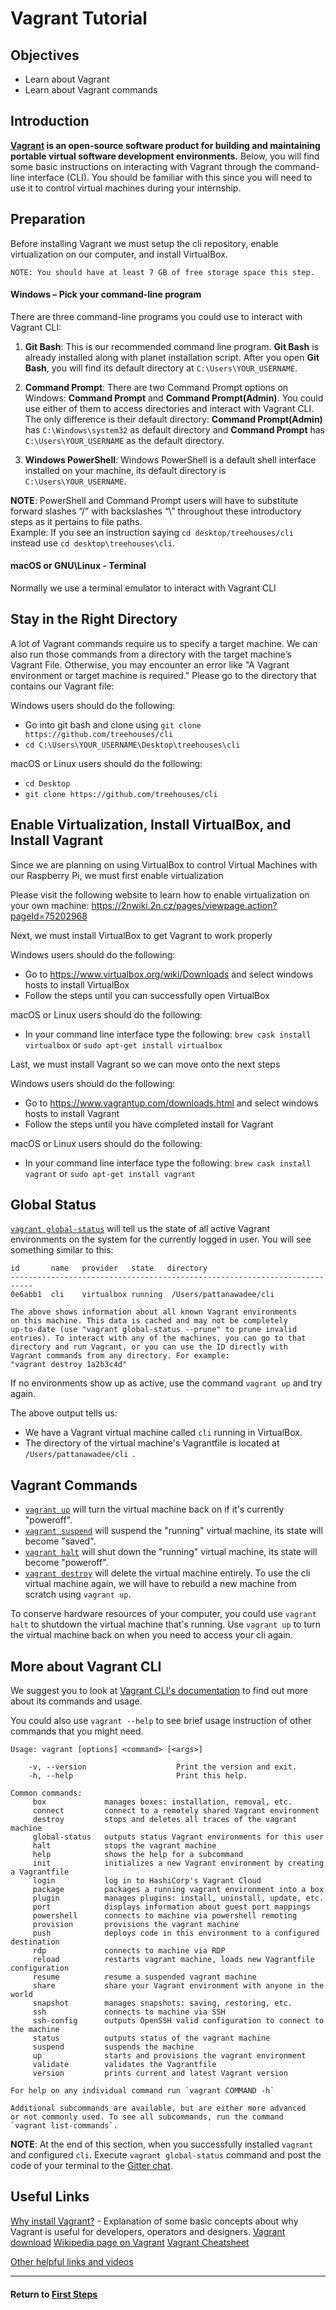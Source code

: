 # Vagrant Tutorial

## Objectives

- Learn about Vagrant
- Learn about Vagrant commands

## Introduction

**[Vagrant](https://www.vagrantup.com/) is an open-source software product for building and maintaining portable virtual software development environments.** Below, you will find some basic instructions on interacting with Vagrant through the command-line interface (CLI). You should be familiar with this since you will need to use it to control virtual machines during your internship.

## Preparation

Before installing Vagrant we must setup the cli repository, enable virtualization on our computer, and install VirtualBox.

`NOTE: You should have at least 7 GB of free storage space this step.`


#### Windows – Pick your command-line program

There are three command-line programs you could use to interact with Vagrant CLI:

1. **Git Bash**: This is our recommended command line program. **Git Bash** is already installed along with planet installation script. After you open **Git Bash**, you will find its default directory at `C:\Users\YOUR_USERNAME`.

2. **Command Prompt**: There are two Command Prompt options on Windows: **Command Prompt** and **Command Prompt(Admin)**. You could use either of them to access directories and interact with Vagrant CLI. The only difference is their default directory: **Command Prompt(Admin)** has `C:\Windows\system32` as default directory and **Command Prompt** has `C:\Users\YOUR_USERNAME` as the default directory.

3. **Windows PowerShell**: Windows PowerShell is a default shell interface installed on your machine, its default directory is `C:\Users\YOUR_USERNAME`.

**NOTE**: PowerShell and Command Prompt users will have to substitute forward slashes “/” with backslashes “\” throughout these introductory steps as it pertains to file paths.  
Example: If you see an instruction saying `cd desktop/treehouses/cli` instead use `cd desktop\treehouses\cli`.

#### macOS or GNU\Linux - Terminal

Normally we use a terminal emulator to interact with Vagrant CLI

## Stay in the Right Directory

A lot of Vagrant commands require us to specify a target machine. We can also run those commands from a directory with the target machine’s Vagrant File. Otherwise, you may encounter an error like "A Vagrant environment or target machine is required." Please go to the directory that contains our Vagrant file:

Windows users should do the following:
- Go into git bash and clone using `git clone https://github.com/treehouses/cli`
- `cd C:\Users\YOUR_USERNAME\Desktop\treehouses\cli`

macOS or Linux users should do the following:
- `cd Desktop`
- `git clone https://github.com/treehouses/cli`

## Enable Virtualization, Install VirtualBox, and Install Vagrant

Since we are planning on using VirtualBox to control Virtual Machines with our Raspberry Pi, we must first enable virtualization

Please visit the following website to learn how to enable virtualization on your own machine: https://2nwiki.2n.cz/pages/viewpage.action?pageId=75202968

Next, we must install VirtualBox to get Vagrant to work properly

Windows users should do the following:
- Go to https://www.virtualbox.org/wiki/Downloads and select windows hosts to install VirtualBox
- Follow the steps until you can successfully open VirtualBox

macOS or Linux users should do the following:
- In your command line interface type the following: `brew cask install virtualbox` or `sudo apt-get install virtualbox`

Last, we must install Vagrant so we can move onto the next steps

Windows users should do the following:
- Go to https://www.vagrantup.com/downloads.html and select windows hosts to install Vagrant
- Follow the steps until you have completed install for Vagrant

macOS or Linux users should do the following:
- In your command line interface type the following: `brew cask install vagrant` or `sudo apt-get install vagrant`


## Global Status

[`vagrant global-status`](https://www.vagrantup.com/docs/cli/global-status.html) will tell us the state of all active Vagrant environments on the system for the currently logged in user. You will see something similar to this:

```
id       name   provider   state   directory
---------------------------------------------------------------------------
0e6abb1  cli    virtualbox running  /Users/pattanawadee/cli

The above shows information about all known Vagrant environments
on this machine. This data is cached and may not be completely
up-to-date (use "vagrant global-status --prune" to prune invalid
entries). To interact with any of the machines, you can go to that
directory and run Vagrant, or you can use the ID directly with
Vagrant commands from any directory. For example:
"vagrant destroy 1a2b3c4d"
```
If no environments show up as active, use the command `vagrant up` and try again.

The above output tells us:

- We have a Vagrant virtual machine called `cli` running in VirtualBox.
- The directory of the virtual machine's Vagrantfile is located at `/Users/pattanawadee/cli `.

## Vagrant Commands

- [`vagrant up`](https://www.vagrantup.com/docs/cli/up.html) will turn the virtual machine back on if it's currently "poweroff".
- [`vagrant suspend`](https://www.vagrantup.com/docs/cli/suspend.html) will suspend the "running" virtual machine, its state will become "saved".
- [`vagrant halt`](https://www.vagrantup.com/docs/cli/halt.html) will shut down the "running" virtual machine, its state will become "poweroff".
- [`vagrant destroy`](https://www.vagrantup.com/docs/cli/destroy.html) will delete the virtual machine entirely. To use the cli virtual machine again, we will have to rebuild a new machine from scratch using `vagrant up`.

To conserve hardware resources of your computer, you could use `vagrant halt` to shutdown the virtual machine that's running. Use `vagrant up` to turn the virtual machine back on when you need to access your cli again.

## More about Vagrant CLI

We suggest you to look at [Vagrant CLI's documentation](https://www.vagrantup.com/docs/cli/) to find out more about its commands and usage.

You could also use `vagrant --help` to see brief usage instruction of other commands that you might need.

```
Usage: vagrant [options] <command> [<args>]

    -v, --version                    Print the version and exit.
    -h, --help                       Print this help.

Common commands:
     box             manages boxes: installation, removal, etc.
     connect         connect to a remotely shared Vagrant environment
     destroy         stops and deletes all traces of the vagrant machine
     global-status   outputs status Vagrant environments for this user
     halt            stops the vagrant machine
     help            shows the help for a subcommand
     init            initializes a new Vagrant environment by creating a Vagrantfile
     login           log in to HashiCorp's Vagrant Cloud
     package         packages a running vagrant environment into a box
     plugin          manages plugins: install, uninstall, update, etc.
     port            displays information about guest port mappings
     powershell      connects to machine via powershell remoting
     provision       provisions the vagrant machine
     push            deploys code in this environment to a configured destination
     rdp             connects to machine via RDP
     reload          restarts vagrant machine, loads new Vagrantfile configuration
     resume          resume a suspended vagrant machine
     share           share your Vagrant environment with anyone in the world
     snapshot        manages snapshots: saving, restoring, etc.
     ssh             connects to machine via SSH
     ssh-config      outputs OpenSSH valid configuration to connect to the machine
     status          outputs status of the vagrant machine
     suspend         suspends the machine
     up              starts and provisions the vagrant environment
     validate        validates the Vagrantfile
     version         prints current and latest Vagrant version

For help on any individual command run `vagrant COMMAND -h`

Additional subcommands are available, but are either more advanced
or not commonly used. To see all subcommands, run the command
`vagrant list-commands`.
```

**NOTE**: At the end of this section, when you successfully installed `vagrant` and configured `cli`. Execute `vagrant global-status` command and post the code of your terminal to the [Gitter chat](https://gitter.im/treehouses/Lobby).

## Useful Links

[Why install Vagrant?](https://www.vagrantup.com/intro/index.html) - Explanation of some basic concepts about why Vagrant is useful for developers, operators and designers.
[Vagrant download](https://www.vagrantup.com/downloads.html)
[Wikipedia page on Vagrant](https://en.wikipedia.org/wiki/Vagrant_%28software%29)
[Vagrant Cheatsheet](https://gist.github.com/wpscholar/a49594e2e2b918f4d0c4)

[Other helpful links and videos](faq.md#Helpful_Links)

---
#### Return to [First Steps](firststeps.md#Step_4_-_System_Tutorial)
